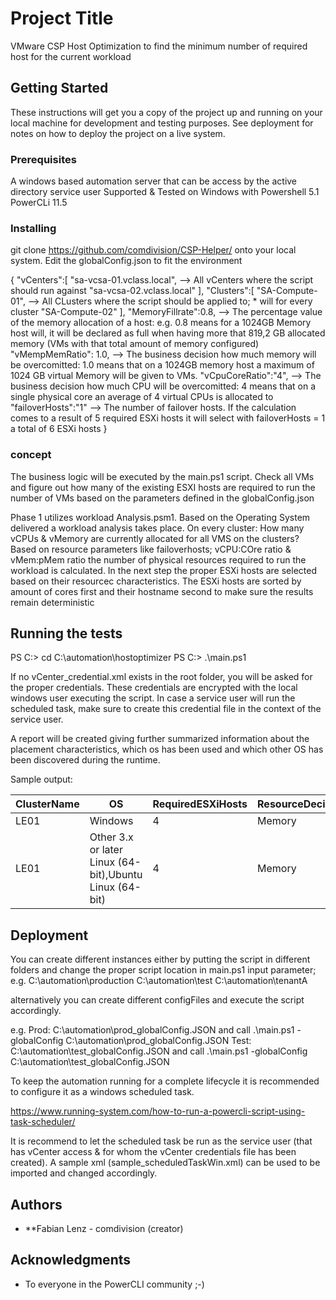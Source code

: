 # Project Title

VMware CSP Host Optimization to find the minimum number of required host for the current workload

## Getting Started

These instructions will get you a copy of the project up and running on your local machine for development and testing purposes. See deployment for notes on how to deploy the project on a live system.

### Prerequisites

A windows based automation server that can be access by the active directory service user
Supported & Tested on Windows with Powershell 5.1
PowerCLi 11.5

### Installing

git clone https://github.com/comdivision/CSP-Helper/  onto your local system. Edit the globalConfig.json to fit the environment

{
 "vCenters":[
      "sa-vcsa-01.vclass.local",   --> All vCenters where the script should run against
      "sa-vcsa-02.vclass.local"
   ],
   "Clusters":[
      "SA-Compute-01",             --> All CLusters where the script should be applied to; * will for every cluster
      "SA-Compute-02"
   ],
   "MemoryFillrate":0.8, --> The percentage value of the memory allocation of a host: e.g. 0.8 means for a 1024GB Memory host will, it will be declared as full when having more that 819,2 GB allocated memory (VMs with that total amount of memory configured)
   "vMempMemRatio": 1.0, --> The business decision how much memory will be overcomitted: 1.0 means that on a 1024GB memory host a maximum of 1024 GB virtual Memory will be given to VMs.
   "vCpuCoreRatio":"4", --> The business decision how much CPU will be overcomitted: 4 means that on a single physical core an average of 4 virtual CPUs is allocated to
   "failoverHosts":"1" --> The number of failover hosts. If the calculation comes to a result of 5 required ESXi hosts it will select with failoverHosts = 1 a total of 6 ESXi hosts
}

### concept

The business logic will be executed by the main.ps1 script. Check all VMs and figure out how many of the existing ESXI hosts are required to run the number of VMs based on the parameters defined in the globalConfig.json

Phase 1 utilizes workload Analysis.psm1. Based on the Operating System delivered a workload analysis takes place. On every cluster:
How many vCPUs & vMemory are currently allocated for all VMS on the clusters?
Based on resource parameters like failoverhosts; vCPU:COre ratio & vMem:pMem ratio the number of physical resources required
to run the workload is calculated.
In the next step the proper ESXi hosts are selected based on their resourcec characteristics. The ESXi hosts are sorted by amount of cores first and their hostname second 
to make sure the results remain deterministic




## Running the tests

PS C:\> cd C:\automation\hostoptimizer
PS C:\> .\main.ps1

If no vCenter_credential.xml exists in the root folder, you will be asked for the proper credentials. These credentials are encrypted with the local windows user executing the script. In case a service user will run the scheduled task, make sure to create this credential file in the context of the service user.


A report will be created giving further summarized information about the placement characteristics, which os has been used and which other OS has been discovered during the runtime.

Sample output:


| ClusterName |                           OS                            | RequiredESXiHosts | ResourceDecision | allocatedMemory | allocatedCPU | vCpuCoreRatio | vMempMemRatio | memoryFillRate | failoverHosts |
|-------------|---------------------------------------------------------|-------------------|------------------|-----------------|--------------|---------------|---------------|----------------|---------------|
| LE01        | Windows                                                 |                 4 | Memory           |              52 |           11 |             4 |           1.0 |            0.8 |             1 |
| LE01        | Other 3.x or later Linux (64-bit),Ubuntu Linux (64-bit) |                 4 | Memory           |              60 |           24 |             4 |           1.0 |            0.8 |             1 |





## Deployment

You can create different instances either by putting the script in different folders and change the proper script location in main.ps1 input parameter; e.g. 
C:\automation\production 
C:\automation\test
C:\automation\tenantA

alternatively you can create different configFiles and execute the script accordingly.

e.g. 
Prod: C:\automation\prod_globalConfig.JSON and call .\main.ps1 -globalConfig C:\automation\prod_globalConfig.JSON
Test: C:\automation\test_globalConfig.JSON and call .\main.ps1 -globalConfig C:\automation\test_globalConfig.JSON

To keep the automation running for a complete lifecycle it is recommended to configure it as a windows scheduled task.

https://www.running-system.com/how-to-run-a-powercli-script-using-task-scheduler/

It is recommend to let the scheduled task be run as the service user (that has vCenter access & for whom the vCenter credentials file has been created). A sample xml (sample_scheduledTaskWin.xml) can be used to be imported and changed accordingly.


## Authors

* **Fabian Lenz - comdivision (creator)


## Acknowledgments

* To everyone in the PowerCLI community ;-)

